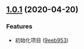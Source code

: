 ## [1.0.1](https://github.com/minteliuwm/egg-vue-docker/compare/9eeb953ab352a03830238859e921fee4f9dae56b...v1.0.1) (2020-04-20)


### Features

* 初始化项目 ([9eeb953](https://github.com/minteliuwm/egg-vue-docker/commit/9eeb953ab352a03830238859e921fee4f9dae56b))



